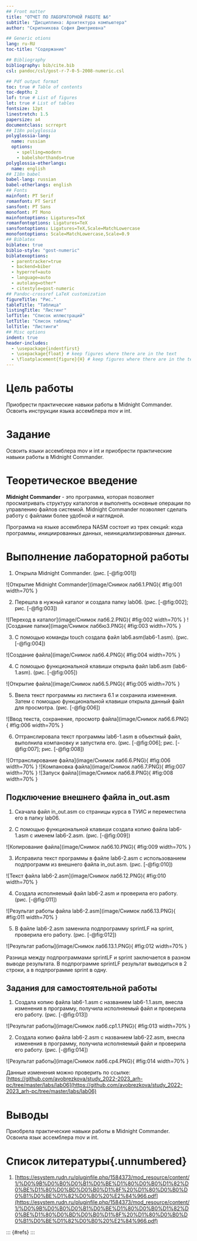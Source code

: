 ```yaml
---
## Front matter
title: "ОТЧЕТ ПО ЛАБОРАТОРНОЙ РАБОТЕ №6"
subtitle: "Дисциплина: Архитектура компьютера"
author: "Скрипникова София Дмитриевна"

## Generic otions
lang: ru-RU
toc-title: "Содержание"

## Bibliography
bibliography: bib/cite.bib
csl: pandoc/csl/gost-r-7-0-5-2008-numeric.csl

## Pdf output format
toc: true # Table of contents
toc-depth: 2
lof: true # List of figures
lot: true # List of tables
fontsize: 12pt
linestretch: 1.5
papersize: a4
documentclass: scrreprt
## I18n polyglossia
polyglossia-lang:
  name: russian
  options:
	- spelling=modern
	- babelshorthands=true
polyglossia-otherlangs:
  name: english
## I18n babel
babel-lang: russian
babel-otherlangs: english
## Fonts
mainfont: PT Serif
romanfont: PT Serif
sansfont: PT Sans
monofont: PT Mono
mainfontoptions: Ligatures=TeX
romanfontoptions: Ligatures=TeX
sansfontoptions: Ligatures=TeX,Scale=MatchLowercase
monofontoptions: Scale=MatchLowercase,Scale=0.9
## Biblatex
biblatex: true
biblio-style: "gost-numeric"
biblatexoptions:
  - parentracker=true
  - backend=biber
  - hyperref=auto
  - language=auto
  - autolang=other*
  - citestyle=gost-numeric
## Pandoc-crossref LaTeX customization
figureTitle: "Рис."
tableTitle: "Таблица"
listingTitle: "Листинг"
lofTitle: "Список иллюстраций"
lotTitle: "Список таблиц"
lolTitle: "Листинги"
## Misc options
indent: true
header-includes:
  - \usepackage{indentfirst}
  - \usepackage{float} # keep figures where there are in the text
  - \floatplacement{figure}{H} # keep figures where there are in the text
---
```


# Цель работы

Приобрести практические навыки работы в Midnight Commander. Освоить инструкции языка ассемблера mov и int.

# Задание

Освоить языки ассемблера mov и int и приобрести практические навыки работы в Midnight Commander.

# Теоретическое введение

**Midnight Commander** - это программа, которая позволяет просматривать структуру каталогов и выполнять основные операции по управлению файлов системой. Midnight Commander позволяет сделать работу с файлами более удобной и наглядной.

Программа на языке ассемблера NASM состоит из трех секций: кода программы, инициированных данных, неинициализированных данных.

# Выполнение лабораторной работы

1. Открыла Midnight Commander. (рис. [-@fig:001])

![Открытие Midnight Commander](image/Снимок лаб6.1.PNG){ #fig:001 width=70% }

2. Перешла в нужный каталог и создала папку lab06. (рис. [-@fig:002]; рис. [-@fig:003])

![Переход в каталог](image/Снимок лаб6.2.PNG){ #fig:002 width=70% }
![Создание папки](image/Снимок лаб6ю3.PNG){ #fig:003 width=70% }

3. С помощью команды touch создала файл lab6.asm(lab6-1.asm). (рис. [-@fig:004])

![Создание файла](image/Снимок лаб6.4.PNG){ #fig:004 width=70% }

4. С помощью функциональной клавиши открыла файл lab6.asm (lab6-1.asm). (рис. [-@fig:005])

![Открытие файла](image/Снимок лаб6.5.PNG){ #fig:005 width=70% }

5. Ввела текст программы из листинга 6.1 и сохранила изменения. Затем с помощью функциональной клавиши открыла данный файл для просмотра. (рис. [-@fig:006])

![Ввод текста, сохранение, просмотр файла](image/Снимок лаб6.6.PNG){ #fig:006 width=70% }

6. Оттранслировала текст программы lab6-1.asm в объектный файл, выполнила компановку и запустила его. (рис. [-@fig:006]; рис. [-@fig:007]; рис. [-@fig:008])

![Оттранслирование файла](image/Снимок лаб6.6.PNG){ #fig:006 width=70% }
![Компановка файла](image/Снимок лаб6.7.PNG){ #fig:007 width=70% }
![Запуск файла](image/Снимок лаб6.8.PNG){ #fig:008 width=70% }

## Подключение внешнего файла in_out.asm

1. Скачала файл in_out.asm со страницы курса в ТУИС и переместила его в папку lab06.

2. С помощью функциональной клавиши создала копию файла lab6-1.asm с именем lab6-2.asm. (рис. [-@fig:009])

![Копирование файла](image/Снимок лаб6.10.PNG){ #fig:009 width=70% }

3. Исправила текст программы в файле lab6-2.asm с использованием подпрограмм из внешнего файла in_out.asm. (рис. [-@fig:010])

![Текст файла lab6-2.asm](image/Снимок лаб6.12.PNG){ #fig:010 width=70% }

4. Создала исполняемый файл lab6-2.asm и проверила его работу. (рис. [-@fig:011])

![Результат работы файла lab6-2.asm](image/Снимок лаб6.13.PNG){ #fig:011 width=70% }

5. В файле lab6-2.asm заменила подпрограмму sprintLF на sprint, проверила его работу. (рис. [-@fig:012])

![Результат работы](image/Снимок лаб6.13.1.PNG){ #fig:012 width=70% }

Разница между подпрограммами sprintLF и sprint заключается в разном выводе результата. В подпрограмме sprintLF результат выводиться в 2 строки, а в подпрограмме sprint в одну.

## Задания для самостоятельной работы

1. Создала копию файла lab6-1.asm с названием lab6-1.1.asm, внесла изменения в программу, получила исполняемый файл и проверила его работу. (рис. [-@fig:013])

![Результат работы](image/Снимок лаб6.ср1.1.PNG){ #fig:013 width=70% }

2. Создала копию файла lab6-2.asm с названием lab6-22.asm, внесла изменения в программу, получила исполняемый файл и проверила его работу. (рис. [-@fig:014])

![Результат работы](image/Снимок лаб6.ср4.PNG){ #fig:014 width=70% }

Данные изменения можно проверить по ссылке: [https://github.com/avobrezkova/study_2022-2023_arh-pc/tree/master/labs/lab06](https://github.com/avobrezkova/study_2022-2023_arh-pc/tree/master/labs/lab06)

# Выводы

Приобрела практические навыки работы в Midnight Commander. Освоила язык ассемблера mov и int.

# Список литературы{.unnumbered}

1. [https://esystem.rudn.ru/pluginfile.php/1584373/mod_resource/content/1/%D0%9B%D0%B0%D0%B1%D0%BE%D1%80%D0%B0%D1%82%D0%BE%D1%80%D0%BD%D0%B0%D1%8F%20%D1%80%D0%B0%D0%B1%D0%BE%D1%82%D0%B0%20%E2%84%966.pdf](https://esystem.rudn.ru/pluginfile.php/1584373/mod_resource/content/1/%D0%9B%D0%B0%D0%B1%D0%BE%D1%80%D0%B0%D1%82%D0%BE%D1%80%D0%BD%D0%B0%D1%8F%20%D1%80%D0%B0%D0%B1%D0%BE%D1%82%D0%B0%20%E2%84%966.pdf)


::: {#refs}
:::
